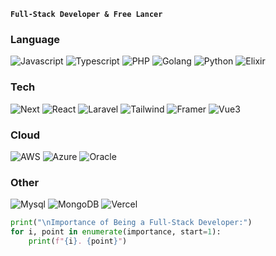 **`Full-Stack Developer & Free Lancer`**
### Language

![Javascript](https://img.shields.io/badge/Javascript-white?logo=javascript)
![Typescript](https://img.shields.io/badge/Typescript-white?logo=typescript)
![PHP](https://img.shields.io/badge/PHP-white?logo=php)
![Golang](https://img.shields.io/badge/Golang-white?logo=go)
![Python](https://img.shields.io/badge/Python-white?logo=python)
![Elixir](https://img.shields.io/badge/Elixir-white?logo=elixir&logoColor=purple)

### Tech

![Next](https://img.shields.io/badge/Next_JS-white?logo=nextdotjs&logoColor=black)
![React](https://img.shields.io/badge/React_JS-white?logo=react)
![Laravel](https://img.shields.io/badge/Laravel-white?logo=laravel)
![Tailwind](https://img.shields.io/badge/Tailwind-white?logo=tailwind-css)
![Framer](https://img.shields.io/badge/Framer_Motion-white?logo=framer&logoColor=black)
![Vue3](https://img.shields.io/badge/-Vue-4fc08d?style=flat&logo=vuedotjs&logoColor=fff)

### Cloud
![AWS](https://img.shields.io/badge/Amazon_AWS-white?logo=amazonaws&logoColor=orange)
![Azure](https://img.shields.io/badge/Microsot_Azure-white?logo=microsoftazure&logoColor=blue)
![Oracle](https://img.shields.io/badge/Oracle-white?logo=oracle&logoColor=red)

### Other
![Mysql](https://img.shields.io/badge/Mysql-white?logo=mysql)
![MongoDB](https://img.shields.io/badge/MongoDB-white?logo=mongodb)
![Vercel](https://img.shields.io/badge/Vercel-white?logo=vercel&logoColor=black)

```python
print("\nImportance of Being a Full-Stack Developer:")
for i, point in enumerate(importance, start=1):
    print(f"{i}. {point}")
```
